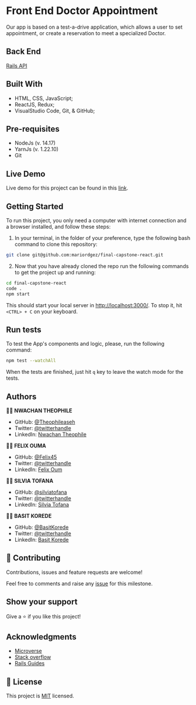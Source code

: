 # Front End Doctor Appointment

Our app is based on a test-a-drive application, which allows a user to set appointment, or create a reservation to meet a specialized Doctor.

## Back End

[Rails API](https://github.com/silviatofana/Doctor-appointment_backend)

## Built With

- HTML, CSS, JavaScript;
- ReactJS, Redux;
- VisualStudio Code, Git, & GitHub;

## Pre-requisites
- NodeJs (v. 14.17)
- YarnJs (v. 1.22.10)
- Git

## Live Demo

Live demo for this project can be found in this [link]().

## Getting Started

To run this project, you only need a computer with internet connection and a browser installed, and follow these steps:

1. In your terminal, in the folder of your preference, type the following bash command to clone this repository:

```sh
git clone git@github.com:mariordgez/final-capstone-react.git
```

2. Now that you have already cloned the repo run the following commands to get the project up and running:

```sh
cd final-capstone-react
code .
npm start
```

This should start your local server in [http://localhost:3000/](http://localhost:3000/). To stop it, hit `<CTRL> + C` on your keyboard.

## Run tests

To test the App's components and logic, please, run the following command:

```sh
npm test --watchAll
```

When the tests are finished, just hit `q` key to leave the watch mode for the tests.

## Authors

👨‍💻 **NWACHAN THEOPHILE**
- GitHub: [@Theophileaseh](https://github.com/Theophileaseh)
- Twitter: [@twitterhandle](https://twitter.com/twitterhandle)
- LinkedIn: [Nwachan Theophile](https://www.linkedin.com/in/nwachan-theophile/)

👨‍💻 **FELIX OUMA**
- GitHub: [@Felix45](https://github.com/Felix45)
- Twitter: [@twitterhandle](https://twitter.com/twitterhandle)
- LinkedIn: [Felix Oum](https://www.linkedin.com/in/felix-ouma/)


👨‍💻 **SILVIA TOFANA**
- GitHub: [@silviatofana](https://github.com/silviatofana)
- Twitter: [@twitterhandle](https://twitter.com/twitterhandle)
- LinkedIn: [Silvia Tofana](https://www.linkedin.com/in/silviatofana/)

👨‍💻 **BASIT KOREDE**
- GitHub: [@BasitKorede](https://github.com/BasitKorede)
- Twitter: [@twitterhandle](https://twitter.com/twitterhandle)
- LinkedIn: [Basit Korede](https://www.linkedin.com/in/basit-korede/)

## 🤝 Contributing

Contributions, issues and feature requests are welcome!

Feel free to comments and raise any [issue](https://github.com/silviatofana/Doctor-appointment_backend
) for this milestone.

## Show your support

Give a ⭐️ if you like this project!

## Acknowledgments

- [Microverse](https://www.microverse.org/)
- [Stack overflow](https://stackoverflow.com/)
- [Rails Guides](https://guides.rubyonrails.org/index.html)

## 📝 License

This project is [MIT](./LICENSE) licensed.

